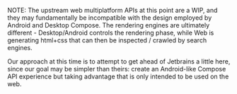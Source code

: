 NOTE: The upstream web multiplatform APIs at this point are a WIP, and they may fundamentally be incompatible with the
design employed by Android and Desktop Compose. The rendering engines are ultimately different - Desktop/Android
controls the rendering phase, while Web is generating html+css that can then be inspected / crawled by search engines.

Our approach at this time is to attempt to get ahead of Jetbrains a little here, since our goal may be simpler than
theirs: create an Android-like Compose API experience but taking advantage that is only intended to be used on the web.